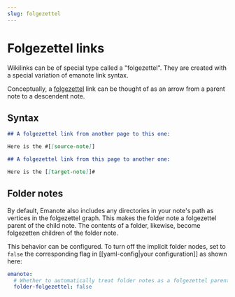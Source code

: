 ```yaml
---
slug: folgezettel
---
```


# Folgezettel links

Wikilinks can be of special type called a "folgezettel". They are created with a special variation of emanote link syntax.

Conceptually, a [folgezettel](https://neuron.zettel.page/folgezettel-heterarchy) link can be thought of as an arrow from a parent note to a descendent note.

## Syntax

```markdown
## A folgezettel link from another page to this one:

Here is the #[[source-note]]

## A folgezettel link from this page to another one:

Here is the [[target-note]]#
```

## Folder notes

By default, Emanote also includes any directories in your note's path as vertices in the folgezettel graph. This makes the folder note a folgezettel parent of the child note. The contents of a folder, likewise, become folgezetten children of the folder note.

This behavior can be configured. To turn off the implicit folder nodes, set to `false` the corresponding flag in [[yaml-config|your configuration]] as shown here:


```yaml
emanote:
  # Whether to automatically treat folder notes as a folgezettel parent of its contents
  folder-folgezettel: false
```
